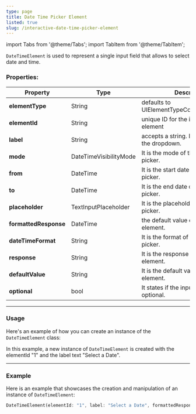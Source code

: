 ```yaml
---
type: page
title: Date Time Picker Element
listed: true
slug: /interactive-date-time-picker-element
---
```


import Tabs from '@theme/Tabs';
import TabItem from '@theme/TabItem';

`DateTimeElement` is used to represent a single input field that allows to select date and time.

### Properties:

| Property | Type | Description | 
| ---- | ---- | ---- | 
| **elementType** | String | defaults to UIElementTypeConstants.dropdown | 
| **elementId** | String | unique ID for the interaction element | 
| **label** | String | accepts a string. It is the label of the dropdown. | 
| **mode** | DateTimeVisibilityMode | It is the mode of the date time picker. | 
| **from** | DateTime | It is the start date of the date time picker. | 
| **to** | DateTime | It is the end date of the date time picker. | 
| **placeholder** | TextInputPlaceholder | It is the placeholder of the date time picker. | 
| **formattedResponse** | DateTime | the default value of the date time element. | 
| **dateTimeFormat** | String | It is the format of the date time picker. | 
| **response** | String | It is the response of the input element. | 
| **defaultValue** | String | It is the default value of the input element. | 
| **optional** | bool | It states if the input element is optional. | 

---

### Usage

Here's an example of how you can create an instance of the `DateTimeElement` class:

In this example, a new instance of `DateTimeElement` is created with the elementId "1" and the label text "Select a Date".

---

### Example

Here is an example that showcases the creation and manipulation of an instance of `DateTimeElement`:

<Tabs>

<TabItem value="Dart" label="Dart">

```dart
DateTimeElement(elementId: "1", label: "Select a Date", formattedResponse: DateTime.now(),)
```

</TabItem>

</Tabs>

